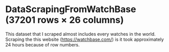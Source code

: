 # DataScrapingFromWatchBase (37201 rows × 26 columns)

This dataset that I scraped almost includes every watches in the world. Scraping the this website (https://watchbase.com/) is it took approximately 24 hours because of row numbers.
